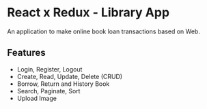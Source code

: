 # React x Redux - Library App

An application to make online book loan transactions based on Web.

## Features

* Login, Register, Logout
* Create, Read, Update, Delete (CRUD)
* Borrow, Return and History Book
* Search, Paginate, Sort
* Upload Image

<!-- ## Showcase

<center>
  <table>
    <tr>
      <td><img width="100%" alt="" src=></td>
      <td><img width="100%" alt="" src=></td>
      <td><img width="100%" alt="" src=""</td>
      <td><img width="100%" alt="" src=""></td>
    </tr>
    <tr>
      <td><img width="100%" alt="" src=""></td>
      <td><img width="100%" alt="" src=""></td>
      <td><img width="100%" alt="" src=""></td>
    </tr>
  </table>
</center> -->

